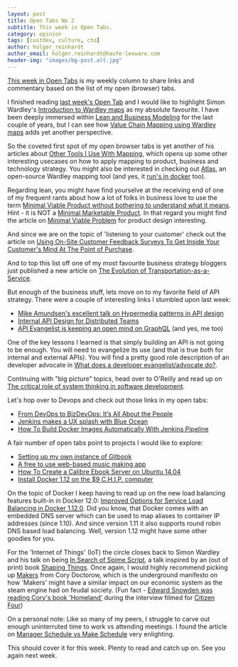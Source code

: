 ```yaml
---
layout: post
title: Open Tabs No 2
subtitle: This week in Open Tabs.
category: opinion
tags: [custdev, culture, cto]
author: holger_reinhardt
author_email: holger.reinhardt@haufe-lexware.com 
header-img: "images/bg-post.alt.jpg"
---
```


[This week in Open Tabs](http://dev.haufe.com/meta/category/opinion/) is my weekly column to share links and commentary based on the list of my open (browser) tabs. 

I finished reading [last week's Open Tab](http://dev.haufe.com/open-tabs-1/) and I would like to highlight Simon Wardley's [Introduction to Wardley maps](http://blog.gardeviance.org/2016/08/on-being-lost.html) as my absolute favourite. I have been deeply immersed within [Lean and Business Modeling](https://4launchd.wordpress.com/2013/08/14/lean-entrepreneurship-reading/) for the last couple of years, but I can see how [Value Chain Mapping using Wardley maps](http://blog.gardeviance.org/2015/02/an-introduction-to-wardley-value-chain.html) adds yet another perspective.

So the coveted first spot of my open browser tabs is yet another of his articles about [Other Tools I Use With Mapping](http://blog.gardeviance.org/2015/03/other-tools-i-use-with-mapping.html), which opens up some other interesting usecases on how to apply mapping to product, business and technology strategy. You might also be interested in checking out [Atlas](https://github.com/cdaniel/wardleymapstool), an open-source Wardley mapping tool (and yes, it [run's in docker](https://github.com/cdaniel/wardleymapstool/wiki/Running-your-own-instance) too).

Regarding lean, you might have find yourselve at the receiving end of one of my frequent rants about how a lot of folks in business love to use the term [Minimal Viable Product without bothering to understand what it means](https://www.quora.com/What-is-a-minimum-viable-product). Hint - it is NOT a [Minimal Marketable Product](http://www.romanpichler.com/blog/minimum-viable-product-and-minimal-marketable-product/). In that regard you might find the article on [Minimal Viable Problem](http://tynerblain.com/blog/2016/07/22/minimum-valuable-problem/) for product design interesting. 

And since we are on the topic of 'listening to your customer' check out the article on [Using On-Site Customer Feedback Surveys To Get Inside Your Customer's Mind At The Point of Purchase](http://www.growandconvert.com/conversion-rate-optimization/customer-feedback-survey/). 

And to top this list off one of my most favourite business strategy bloggers just published a new article on [The Evolution of Transportation-as-a-Service](https://stratechery.com/2016/google-uber-and-the-evolution-of-transportation-as-a-service/).

But enough of the business stuff, lets move on to my favorite field of API strategy. There were a couple of interesting links I stumbled upon last week:

* [Mike Amundsen's excellent talk on Hypermedia patterns in API design](http://amundsen.com/talks/2016-04-sacon-patterns/2016-04-sacon-patterns.pdf)
* [Internal API Design for Distributed Teams](https://www.lullabot.com/articles/internal-api-design-for-distributed-teams)
* [API Evangelist is keeping an open mind on GraphQL](http://apievangelist.com/2016/09/02/i-am-keeping-my-mind-open-and-looking-forward-to-learning-more-about-graphql/) (and yes, me too)

One of the key lessons I learned is that simply building an API is not going to be enough. You will need to evangelize its use (and that is true both for internal and external APIs). You will find a pretty good role description of an developer advocate in [What does a developer evangelist/advocate do?](https://www.christianheilmann.com/2016/08/29/what-does-a-developer-evangelistadvocate-do/).

Continuing with "big picture" topics, head over to O'Reilly and read up on [The critical role of system thinking in software development](https://www.oreilly.com/ideas/the-critical-role-of-systems-thinking-in-software-development).

Let's hop over to Devops and check out those links in my open tabs:

* [From DevOps to BizDevOps: It’s All About the People](https://opencredo.com/key-takeaways-devops-enterprise-summit-2016-eu/)
* [Jenkins makes a UX splash with Blue Ocean](http://blog.alexellis.io/jenkins-splashes-with-blue-ocean/)
* [How To Build Docker Images Automatically With Jenkins Pipeline](http://blog.nimbleci.com/2016/08/31/how-to-build-docker-images-automatically-with-jenkins-pipeline/)

A fair number of open tabs point to projects I would like to explore:

* [Setting up my own instance of Gitbook](https://github.com/GitbookIO/gitbook)
* [A free to use web-based music making app](https://github.com/BlokDust/BlokDust)
* [How To Create a Calibre Ebook Server on Ubuntu 14.04](https://www.digitalocean.com/community/tutorials/how-to-create-a-calibre-ebook-server-on-ubuntu-14-04)
* [Install Docker 1.12 on the $9 C.H.I.P. computer](http://blog.hypriot.com/post/install-docker-on-chip-computer/)

On the topic of Docker I keep having to read up on the new load balancing features built-in in Docker 12.0: [Improved Options for Service Load Balancing in Docker 1.12.0](https://www.infoq.com/news/2016/08/docker-service-load-balancing). Did you know, that Docker comes with an embedded DNS server which can be used to map aliases to container IP addresses (since 1.10). And since version 1.11 it also supports round robin DNS based load balancing. Well, version 1.12 might have some other goodies for you. 

For the 'Internet of Things' (IoT) the circle closes back to Simon Wardley and his talk on being [In Search of Spime Script](http://blog.gardeviance.org/2012/02/in-search-of-spime-script.html), a talk inspired by an (out of print) book [Shaping Things](https://mitpress.mit.edu/books/shaping-things). Once again, I would highly recommend picking up [Makers](http://craphound.com/category/makers/) from Cory Doctorow, which is the underground manifesto on how 'Makers' might have a similar impact on our economic system as the steam engine had on feudal society. (Fun fact - [Edward Snowden was reading Cory's book 'Homeland'](http://craphound.com/homeland/2014/12/02/when-ed-snowden-met-marcus-yallow/) during the interview filmed for [Citizen Four](https://www.rottentomatoes.com/m/citizenfour/))

On a personal note: Like so many of my peers, I struggle to carve out enough uninterruted time to work vs attending meetings. I found the article on [Manager Schedule vs Make Schedule](http://www.paulgraham.stfi.re/makersschedule.html?sf=yrezkzg#aa) very enlighting.

This should cover it for this week. Plenty to read and catch up on. See you again next week.


